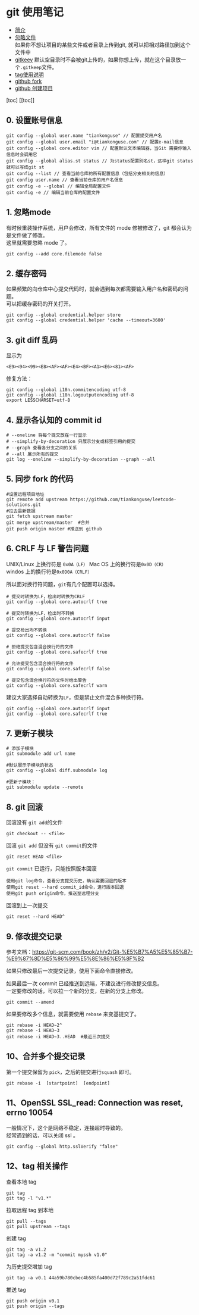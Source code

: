 # git 使用笔记

* [简介](git.md)
* [忽略文件](gitignore.md)  
  如果你不想让项目的某些文件或者目录上传到git, 就可以把相对路径加到这个文件中
* [gitkeey](gitkeep.md)
  默认空目录时不会被git上传的，如果你想上传，就在这个目录放一个`.gitkeep`文件。  
* [tag使用说明](tag.md)
* [github fork](fork.md)
* [github 创建项目](start.md)

[toc]
[[toc]]



## 0. 设置账号信息  




``` 
git config --global user.name "tiankonguse" // 配置提交用户名
git config --global user.email "i@tiankonguse.com" // 配置e-mail信息
git config --global core.editor vim // 配置默认文本编辑器，当Git 需要你输入信息时会调用它
git config --global alias.st status // 为status配置别名st，这样git status就可以写成git st
git config --list // 查看当前仓库的所有配置信息（包括分支相关的信息）
git config user.name // 查看当前仓库的用户名信息
git config -e --global // 编辑全局配置文件
git config -e // 编辑当前仓库的配置文件  
```


## 1. 忽略mode  


有时候重装操作系统，用户会修改，所有文件的 mode 修被修改了，git 都会认为是文件做了修改。  
这里就需要忽略 mode 了。  


```
git config --add core.filemode false  
```


## 2. 缓存密码  


如果频繁的向仓库中心提交代码时，就会遇到每次都需要输入用户名和密码的问题。  
可以把缓存密码的开关打开。  


```
git config --global credential.helper store  
git config --global credential.helper 'cache --timeout=3600'  
```


## 3. git diff 乱码


显示为 

```
<E9><94><99><E8><AF><AF><E4><BF><A1><E6><81><AF>
```

修复方法：  

```
git config --global i18n.commitencoding utf-8
git config --global i18n.logoutputencoding utf-8
export LESSCHARSET=utf-8
```

## 4. 显示各认知的 commit id

```
# --oneline 将每个提交放在一行显示
# --simplify-by-decoration 只展示分支或标签引用的提交
# --graph 查看各分支之间的关系
# --all 展示所有的提交
git log --oneline --simplify-by-decoration --graph --all
```


## 5. 同步 fork 的代码


```
#设置远程项目地址
git remote add upstream https://github.com/tiankonguse/leetcode-solutions.git  
#拉去最新数据
git fetch upstream master  
git merge upstream/master  #合并  
git push origin master #推送到 github  
```


## 6. CRLF 与 LF 警告问题  


UNIX/Linux  上换行符是 `0x0A（LF）`
Mac OS 上的换行符是`0x0D（CR）`  
windos 上的换行符是`0x0D0A（CRLF）`


所以面对换行符问题，`git`有几个配置可以选择。  


```
# 提交时转换为LF，检出时转换为CRLF
git config --global core.autocrlf true

# 提交时转换为LF，检出时不转换
git config --global core.autocrlf input

# 提交检出均不转换
git config --global core.autocrlf false

# 拒绝提交包含混合换行符的文件
git config --global core.safecrlf true

# 允许提交包含混合换行符的文件
git config --global core.safecrlf false

# 提交包含混合换行符的文件时给出警告
git config --global core.safecrlf warn

```


建议大家选择自动转换为`LF`，但是禁止文件混合多种换行符。  


```
git config --global core.autocrlf input
git config --global core.safecrlf true
```


## 7. 更新子模块  


```
# 添加子模块
git submodule add url name

#默认展示子模块的状态
git config --global diff.submodule log

#更新子模块：
git submodule update --remote
```

## 8. git 回滚


回滚没有 `git add`的文件 


```
git checkout -- <file>
```

回滚 `git add` 但没有 `git commit`的文件

```
git reset HEAD <file>
```


`git commit` 已运行，只能按照版本回滚


```
使用git log命令，查看分支提交历史，确认需要回退的版本
使用git reset --hard commit_id命令，进行版本回退
使用git push origin命令，推送至远程分支
```

回滚到上一次提交


```
git reset --hard HEAD^ 
```


## 9. 修改提交记录

参考文档：https://git-scm.com/book/zh/v2/Git-%E5%B7%A5%E5%85%B7-%E9%87%8D%E5%86%99%E5%8E%86%E5%8F%B2  


如果只修改最后一次提交记录，使用下面命令直接修改。  


如果最后一次 commit 已经推送到远端，不建议进行修改提交信息。  
一定要修改的话，可以拉一个新的分支，在新的分支上修改。  

```
git commit --amend
```

如果要修改多个信息，就需要使用 `rebase` 来变基提交了。  


```
git rebase -i HEAD~2^
git rebase -i HEAD~3
git rebase -i HEAD~3..HEAD  #最近三次提交
```

## 10、合并多个提交记录

第一个提交保留为 `pick`，之后的提交进行`squash` 即可。  

```
git rebase -i  [startpoint]  [endpoint]
```

## 11、OpenSSL SSL_read: Connection was reset, errno 10054  


一般情况下，这个是网络不稳定，连接超时导致的。  
经常遇到的话，可以关闭 ssl 。  


```
git config --global http.sslVerify "false"
```


## 12、tag 相关操作


查看本地 tag


```
git tag
git tag -l "v1.*"
```



拉取远程 tag 到本地

```
git pull --tags
git pull upstream --tags
```


创建 tag

```
git tag -a v1.2
git tag -a v1.2 -m "commit myssh v1.0"
```


为历史提交增加 tag


```
git tag -a v0.1 44a59b780cbec4b585fa400d72f789c2a51fdc61
```


推送 tag 


```
git push origin v0.1
git push origin --tags 
```


